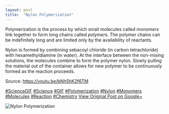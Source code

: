 ```yaml
---
layout: post
title:  "Nylon Polymerization"
---
```


Polymerization is the process by which small molecules called _monomers_ link together to form long chains called _polymers_. The polymer chains can be indefinitely long and are limited only by the availability of reactants.  
  
Nylon is formed by combining sebacoyl chloride (in carbon tetrachloride) with hexamethyldiamine (in water). At the interface between the non-mixing solutions, the molecules combine to form the polymer nylon. Slowly pulling the material out of the container allows for new polymer to be continuously formed as the reaction proceeds.   
  
Source: <https://youtu.be/bNh5hK2f6TM>  
  
[#ScienceGIF](https://plus.google.com/s/%23ScienceGIF/posts) [#Science](https://plus.google.com/s/%23Science/posts) [#GIF](https://plus.google.com/s/%23GIF/posts) [#Polymerization](https://plus.google.com/s/%23Polymerization/posts) [#Nylon](https://plus.google.com/s/%23Nylon/posts) [#Monomers](https://plus.google.com/s/%23Monomers/posts) [#Molecules](https://plus.google.com/s/%23Molecules/posts) [#Reaction](https://plus.google.com/s/%23Reaction/posts) [#Chemistry](https://plus.google.com/s/%23Chemistry/posts)
[View Original Post on Google+](https://plus.google.com/+ColinSullender/posts/H5ds1XzNmMh)

![Nylon Polymerization](https://i.imgur.com/VOhsUlD.gif)
